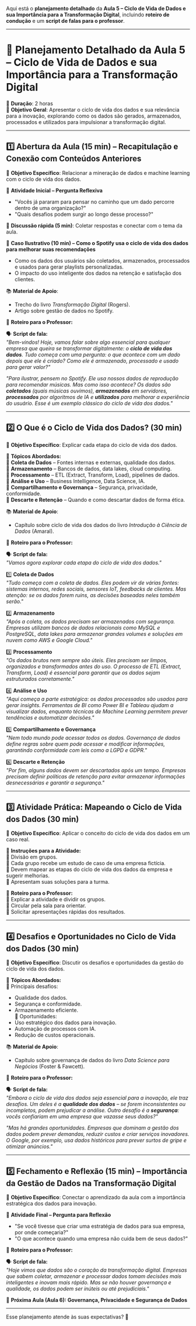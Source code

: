Aqui está o **planejamento detalhado** da **Aula 5 – Ciclo de Vida de Dados e sua Importância para a Transformação Digital**, incluindo **roteiro de condução** e um **script de falas para o professor**.  

---

# **📌 Planejamento Detalhado da Aula 5 – Ciclo de Vida de Dados e sua Importância para a Transformação Digital**  
📅 **Duração**: 2 horas  
🎯 **Objetivo Geral**: Apresentar o ciclo de vida dos dados e sua relevância para a inovação, explorando como os dados são gerados, armazenados, processados e utilizados para impulsionar a transformação digital.  

---

## **1️⃣ Abertura da Aula (15 min) – Recapitulação e Conexão com Conteúdos Anteriores**  

🎯 **Objetivo Específico**: Relacionar a mineração de dados e machine learning com o ciclo de vida dos dados.  

📌 **Atividade Inicial – Pergunta Reflexiva**  
- "Vocês já pararam para pensar no caminho que um dado percorre dentro de uma organização?"  
- "Quais desafios podem surgir ao longo desse processo?"  

📌 **Discussão rápida (5 min)**: Coletar respostas e conectar com o tema da aula.  

📌 **Caso Ilustrativo (10 min) – Como o Spotify usa o ciclo de vida dos dados para melhorar suas recomendações**  
- Como os dados dos usuários são coletados, armazenados, processados e usados para gerar playlists personalizadas.  
- O impacto do uso inteligente dos dados na retenção e satisfação dos clientes.  

📚 **Material de Apoio**:  
- Trecho do livro *Transformação Digital* (Rogers).  
- Artigo sobre gestão de dados no Spotify.  

📌 **Roteiro para o Professor:**  

🗣 **Script de fala:**  
*"Bem-vindos! Hoje, vamos falar sobre algo essencial para qualquer empresa que queira se transformar digitalmente: o **ciclo de vida dos dados**. Tudo começa com uma pergunta: o que acontece com um dado depois que ele é criado? Como ele é armazenado, processado e usado para gerar valor?"*  

*"Para ilustrar, pensem no Spotify. Ele usa nossos dados de reprodução para recomendar músicas. Mas como isso acontece? Os dados são **coletados** (quais músicas ouvimos), **armazenados** em servidores, **processados** por algoritmos de IA e **utilizados** para melhorar a experiência do usuário. Esse é um exemplo clássico do ciclo de vida dos dados."*  

---

## **2️⃣ O Que é o Ciclo de Vida dos Dados? (30 min)**  

🎯 **Objetivo Específico**: Explicar cada etapa do ciclo de vida dos dados.  

📌 **Tópicos Abordados:**  
🔹 **Coleta de Dados** – Fontes internas e externas, qualidade dos dados.  
🔹 **Armazenamento** – Bancos de dados, data lakes, cloud computing.  
🔹 **Processamento** – ETL (Extract, Transform, Load), pipelines de dados.  
🔹 **Análise e Uso** – Business Intelligence, Data Science, IA.  
🔹 **Compartilhamento e Governança** – Segurança, privacidade, conformidade.  
🔹 **Descarte e Retenção** – Quando e como descartar dados de forma ética.  

📚 **Material de Apoio**:  
- Capítulo sobre ciclo de vida dos dados do livro *Introdução à Ciência de Dados* (Amaral).  

📌 **Roteiro para o Professor:**  

🗣 **Script de fala:**  
*"Vamos agora explorar cada etapa do ciclo de vida dos dados."*  

1️⃣ **Coleta de Dados**  
*"Tudo começa com a coleta de dados. Eles podem vir de várias fontes: sistemas internos, redes sociais, sensores IoT, feedbacks de clientes. Mas atenção: se os dados forem ruins, as decisões baseadas neles também serão."*  

2️⃣ **Armazenamento**  
*"Após a coleta, os dados precisam ser armazenados com segurança. Empresas utilizam bancos de dados relacionais como MySQL e PostgreSQL, data lakes para armazenar grandes volumes e soluções em nuvem como AWS e Google Cloud."*  

3️⃣ **Processamento**  
*"Os dados brutos nem sempre são úteis. Eles precisam ser limpos, organizados e transformados antes do uso. O processo de ETL (Extract, Transform, Load) é essencial para garantir que os dados sejam estruturados corretamente."*  

4️⃣ **Análise e Uso**  
*"Aqui começa a parte estratégica: os dados processados são usados para gerar insights. Ferramentas de BI como Power BI e Tableau ajudam a visualizar dados, enquanto técnicas de Machine Learning permitem prever tendências e automatizar decisões."*  

5️⃣ **Compartilhamento e Governança**  
*"Nem todo mundo pode acessar todos os dados. Governança de dados define regras sobre quem pode acessar e modificar informações, garantindo conformidade com leis como a LGPD e GDPR."*  

6️⃣ **Descarte e Retenção**  
*"Por fim, alguns dados devem ser descartados após um tempo. Empresas precisam definir políticas de retenção para evitar armazenar informações desnecessárias e garantir a segurança."*  

---

## **3️⃣ Atividade Prática: Mapeando o Ciclo de Vida dos Dados (30 min)**  

🎯 **Objetivo Específico**: Aplicar o conceito do ciclo de vida dos dados em um caso real.  

📌 **Instruções para a Atividade:**  
🔹 Divisão em grupos.  
🔹 Cada grupo recebe um estudo de caso de uma empresa fictícia.  
🔹 Devem mapear as etapas do ciclo de vida dos dados da empresa e sugerir melhorias.  
🔹 Apresentam suas soluções para a turma.  

📌 **Roteiro para o Professor:**  
🔹 Explicar a atividade e dividir os grupos.  
🔹 Circular pela sala para orientar.  
🔹 Solicitar apresentações rápidas dos resultados.  

---

## **4️⃣ Desafios e Oportunidades no Ciclo de Vida dos Dados (30 min)**  

🎯 **Objetivo Específico**: Discutir os desafios e oportunidades da gestão do ciclo de vida dos dados.  

📌 **Tópicos Abordados:**  
🔹 Principais desafios:  
   - Qualidade dos dados.  
   - Segurança e conformidade.  
   - Armazenamento eficiente.  
🔹 Oportunidades:  
   - Uso estratégico dos dados para inovação.  
   - Automação de processos com IA.  
   - Redução de custos operacionais.  

📚 **Material de Apoio**:  
- Capítulo sobre governança de dados do livro *Data Science para Negócios* (Foster & Fawcett).  

📌 **Roteiro para o Professor:**  

🗣 **Script de fala:**  
*"Embora o ciclo de vida dos dados seja essencial para a inovação, ele traz desafios. Um deles é a **qualidade dos dados** – se forem inconsistentes ou incompletos, podem prejudicar a análise. Outro desafio é a **segurança**: vocês confiariam em uma empresa que vazasse seus dados?"*  

*"Mas há grandes oportunidades. Empresas que dominam a gestão dos dados podem prever demandas, reduzir custos e criar serviços inovadores. O Google, por exemplo, usa dados históricos para prever surtos de gripe e otimizar anúncios."*  

---

## **5️⃣ Fechamento e Reflexão (15 min) – Importância da Gestão de Dados na Transformação Digital**  

🎯 **Objetivo Específico**: Conectar o aprendizado da aula com a importância estratégica dos dados para inovação.  

📢 **Atividade Final – Pergunta para Reflexão**  
- "Se você tivesse que criar uma estratégia de dados para sua empresa, por onde começaria?"  
- "O que acontece quando uma empresa não cuida bem de seus dados?"  

📌 **Roteiro para o Professor:**  

🗣 **Script de fala:**  
*"Hoje vimos que dados são o coração da transformação digital. Empresas que sabem coletar, armazenar e processar dados tomam decisões mais inteligentes e inovam mais rápido. Mas se não houver governança e qualidade, os dados podem ser inúteis ou até prejudiciais."*  

📢 **Próxima Aula (Aula 6): Governança, Privacidade e Segurança de Dados**  

---

Esse planejamento atende às suas expectativas? 🚀